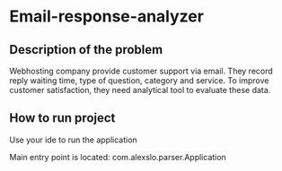 # Email-response-analyzer

## Description of the problem

Webhosting company provide customer support via email. They record reply waiting time, type of
question, category and service. To improve customer satisfaction, they need analytical tool to
evaluate these data.

## How to run project

Use your ide to run the application

Main entry point is located: com.alexslo.parser.Application
